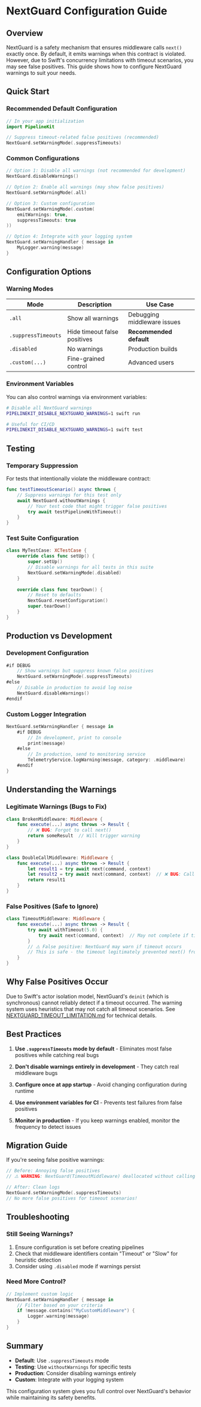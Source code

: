 # NextGuard Configuration Guide

## Overview

NextGuard is a safety mechanism that ensures middleware calls `next()` exactly once. By default, it emits warnings when this contract is violated. However, due to Swift's concurrency limitations with timeout scenarios, you may see false positives. This guide shows how to configure NextGuard warnings to suit your needs.

## Quick Start

### Recommended Default Configuration

```swift
// In your app initialization
import PipelineKit

// Suppress timeout-related false positives (recommended)
NextGuard.setWarningMode(.suppressTimeouts)
```

### Common Configurations

```swift
// Option 1: Disable all warnings (not recommended for development)
NextGuard.disableWarnings()

// Option 2: Enable all warnings (may show false positives)
NextGuard.setWarningMode(.all)

// Option 3: Custom configuration
NextGuard.setWarningMode(.custom(
    emitWarnings: true,
    suppressTimeouts: true
))

// Option 4: Integrate with your logging system
NextGuard.setWarningHandler { message in
    MyLogger.warning(message)
}
```

## Configuration Options

### Warning Modes

| Mode | Description | Use Case |
|------|-------------|----------|
| `.all` | Show all warnings | Debugging middleware issues |
| `.suppressTimeouts` | Hide timeout false positives | **Recommended default** |
| `.disabled` | No warnings | Production builds |
| `.custom(...)` | Fine-grained control | Advanced users |

### Environment Variables

You can also control warnings via environment variables:

```bash
# Disable all NextGuard warnings
PIPELINEKIT_DISABLE_NEXTGUARD_WARNINGS=1 swift run

# Useful for CI/CD
PIPELINEKIT_DISABLE_NEXTGUARD_WARNINGS=1 swift test
```

## Testing

### Temporary Suppression

For tests that intentionally violate the middleware contract:

```swift
func testTimeoutScenario() async throws {
    // Suppress warnings for this test only
    await NextGuard.withoutWarnings {
        // Your test code that might trigger false positives
        try await testPipelineWithTimeout()
    }
}
```

### Test Suite Configuration

```swift
class MyTestCase: XCTestCase {
    override class func setUp() {
        super.setUp()
        // Disable warnings for all tests in this suite
        NextGuard.setWarningMode(.disabled)
    }
    
    override class func tearDown() {
        // Reset to defaults
        NextGuard.resetConfiguration()
        super.tearDown()
    }
}
```

## Production vs Development

### Development Configuration

```swift
#if DEBUG
    // Show warnings but suppress known false positives
    NextGuard.setWarningMode(.suppressTimeouts)
#else
    // Disable in production to avoid log noise
    NextGuard.disableWarnings()
#endif
```

### Custom Logger Integration

```swift
NextGuard.setWarningHandler { message in
    #if DEBUG
        // In development, print to console
        print(message)
    #else
        // In production, send to monitoring service
        TelemetryService.logWarning(message, category: .middleware)
    #endif
}
```

## Understanding the Warnings

### Legitimate Warnings (Bugs to Fix)

```swift
class BrokenMiddleware: Middleware {
    func execute(...) async throws -> Result {
        // ❌ BUG: Forgot to call next()
        return someResult  // Will trigger warning
    }
}

class DoubleCallMiddleware: Middleware {
    func execute(...) async throws -> Result {
        let result1 = try await next(command, context)
        let result2 = try await next(command, context)  // ❌ BUG: Called twice
        return result1
    }
}
```

### False Positives (Safe to Ignore)

```swift
class TimeoutMiddleware: Middleware {
    func execute(...) async throws -> Result {
        try await withTimeout(5.0) {
            try await next(command, context)  // May not complete if timeout occurs
        }
        // ⚠️ False positive: NextGuard may warn if timeout occurs
        // This is safe - the timeout legitimately prevented next() from completing
    }
}
```

## Why False Positives Occur

Due to Swift's actor isolation model, NextGuard's `deinit` (which is synchronous) cannot reliably detect if a timeout occurred. The warning system uses heuristics that may not catch all timeout scenarios. See [NEXTGUARD_TIMEOUT_LIMITATION.md](./NEXTGUARD_TIMEOUT_LIMITATION.md) for technical details.

## Best Practices

1. **Use `.suppressTimeouts` mode by default** - Eliminates most false positives while catching real bugs

2. **Don't disable warnings entirely in development** - They catch real middleware bugs

3. **Configure once at app startup** - Avoid changing configuration during runtime

4. **Use environment variables for CI** - Prevents test failures from false positives

5. **Monitor in production** - If you keep warnings enabled, monitor the frequency to detect issues

## Migration Guide

If you're seeing false positive warnings:

```swift
// Before: Annoying false positives
// ⚠️ WARNING: NextGuard(TimeoutMiddleware) deallocated without calling next()

// After: Clean logs
NextGuard.setWarningMode(.suppressTimeouts)
// No more false positives for timeout scenarios!
```

## Troubleshooting

### Still Seeing Warnings?

1. Ensure configuration is set before creating pipelines
2. Check that middleware identifiers contain "Timeout" or "Slow" for heuristic detection
3. Consider using `.disabled` mode if warnings persist

### Need More Control?

```swift
// Implement custom logic
NextGuard.setWarningHandler { message in
    // Filter based on your criteria
    if !message.contains("MyCustomMiddleware") {
        Logger.warning(message)
    }
}
```

## Summary

- **Default**: Use `.suppressTimeouts` mode
- **Testing**: Use `withoutWarnings` for specific tests
- **Production**: Consider disabling warnings entirely
- **Custom**: Integrate with your logging system

This configuration system gives you full control over NextGuard's behavior while maintaining its safety benefits.